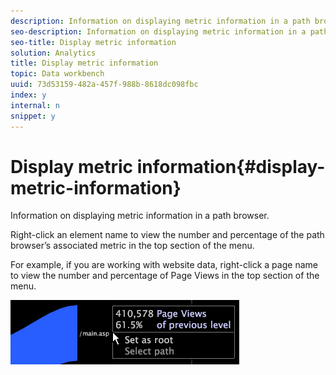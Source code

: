 ```yaml
---
description: Information on displaying metric information in a path browser.
seo-description: Information on displaying metric information in a path browser.
seo-title: Display metric information
solution: Analytics
title: Display metric information
topic: Data workbench
uuid: 73d53159-482a-457f-988b-8618dc098fbc
index: y
internal: n
snippet: y
---
```


# Display metric information{#display-metric-information}

Information on displaying metric information in a path browser.

Right-click an element name to view the number and percentage of the path browser’s associated metric in the top section of the menu.

For example, if you are working with website data, right-click a page name to view the number and percentage of Page Views in the top section of the menu.

![](assets/vis_PathBrowser_info.png)

